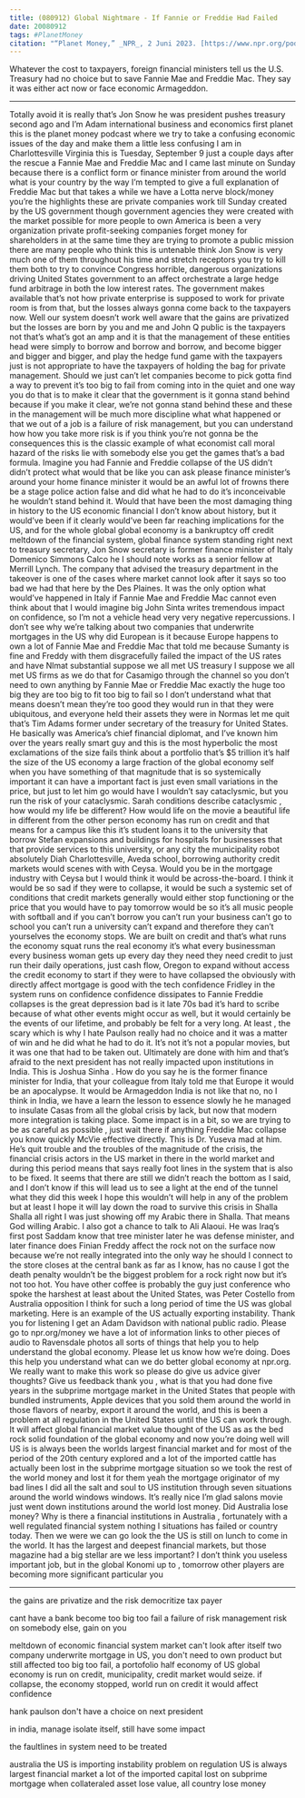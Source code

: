 ```yaml
---
title: (080912) Global Nightmare - If Fannie or Freddie Had Failed
date: 20080912
tags: #PlanetMoney
citation: "“Planet Money,” _NPR_, 2 Juni 2023. [https://www.npr.org/podcasts/510289/planet-money](https://www.npr.org/podcasts/510289/planet-money) (diakses 4 Juni 2023)."
---
```


Whatever the cost to taxpayers, foreign financial ministers tell us the U.S. Treasury had no choice but to save Fannie Mae and Freddie Mac. They say it was either act now or face economic Armageddon. 

----

Totally avoid it is really that’s Jon Snow he was president pushes treasury second ago and I’m Adam international business and economics first planet this is the planet money podcast where we try to take a confusing economic issues of the day and make them a little less confusing I am in Charlottesville Virginia this is Tuesday, September 9 just a couple days after the rescue a Fannie Mae and Freddie Mac and I came last minute on Sunday because there is a conflict form or finance minister from around the world what is your country by the way I’m tempted to give a full explanation of Freddie Mac but that takes a while we have a Lotta nerve block/money you’re the highlights these are private companies work till Sunday created by the US government though government agencies they were created with the market possible for more people to own America is been a very organization private profit-seeking companies forget money for shareholders in at the same time they are trying to promote a public mission there are many people who think this is untenable think Jon Snow is very much one of them throughout his time and stretch receptors you try to kill them both to try to convince Congress horrible, dangerous organizations driving United States government to an affect orchestrate a large hedge fund arbitrage in both the low interest rates. The government makes available that’s not how private enterprise is supposed to work for private room is from that, but the losses always gonna come back to the taxpayers now. Well our system doesn’t work well aware that the gains are privatized but the losses are born by you and me and John Q public is the taxpayers not that’s what’s got an amp and it is that the management of these entities head were simply to borrow and borrow and borrow, and become bigger and bigger and bigger, and play the hedge fund game with the taxpayers just is not appropriate to have the taxpayers of holding the bag for private management. Should we just can’t let companies become to pick gotta find a way to prevent it’s too big to fail from coming into in the quiet and one way you do that is to make it clear that the government is it gonna stand behind because if you make it clear, we’re not gonna stand behind these and these in the management will be much more discipline what what happened or that we out of a job is a failure of risk management, but you can understand how how you take more risk is if you think you’re not gonna be the consequences this is the classic example of what economist call moral hazard  of the risks lie with somebody else you get the games that’s a bad formula. Imagine you had Fannie and Freddie collapse of the US didn’t didn’t protect what would that be like you can ask please finance minister’s around your home finance minister it would be an awful lot of frowns there be a stage  police action false and did what he had to do it’s inconceivable he wouldn’t stand behind it. Would that have been the most damaging thing in history to the US economic financial I don’t know about history, but it would’ve been if it clearly would’ve been far reaching implications for the US, and for the whole global global economy is a bankruptcy off credit  meltdown of the financial system, global finance system standing right next to treasury secretary, Jon Snow secretary is former finance minister of Italy Domenico Simmons Calco he I should note works as a senior fellow at Merrill Lynch. The company that advised the treasury department in the takeover is one of the cases where market cannot look after it says so too bad we had that here by the Des Plaines. It was the only option what would’ve happened in Italy if Fannie Mae and Freddie Mac cannot even think about that I would imagine big John Sinta writes tremendous impact on confidence, so I’m not a vehicle  head very very negative repercussions. I don’t see why we’re talking about two companies that underwrite mortgages in the US why did European is it because Europe happens to own a lot of Fannie Mae and Freddie Mac that told me because Sumanty is fine and Freddy with them disgracefully failed the impact of the US rates and have Nlmat  substantial suppose we all met US treasury I suppose we all met US firms as we do that for Casamigo through the channel so you don’t need to own anything by Fannie Mae or Freddie Mac exactly the huge too big they are too big to fit too big to fail so I don’t understand what that means  doesn’t mean they’re too good they would run in that they were ubiquitous, and everyone held their assets they were in Normas let me quit that’s Tim Adams former under secretary of the treasury for United States. He basically was America’s chief financial diplomat, and I’ve known him over the years really smart guy and this is the most hyperbolic the most  exclamations of the size fails think about a portfolio that’s $5 trillion it’s half the size of the US economy a large fraction of the global economy self when you have something of that magnitude that is so systemically important it can have a important fact is just even small variations in the price, but just to let him go would have I wouldn’t say cataclysmic, but you run the risk of your cataclysmic. Sarah conditions describe cataclysmic , how would my life be different? How would life on the movie a beautiful life in different from the other person economy has run on credit and that means for a campus like this it’s student loans it to the university that borrow Stefan expansions and buildings for hospitals for businesses that that provide services to this university, or any city the municipality robot absolutely Diah Charlottesville, Aveda school, borrowing authority credit markets would scenes with with Ceysa. Would you be in the mortgage industry with Ceysa but I would think it would be across-the-board. I think it would be so sad if they were to collapse, it would be such a systemic  set of conditions that credit markets generally would either stop functioning or the price that you would have to pay tomorrow would be so it’s all music people with softball and if you can’t borrow you can’t run your business can’t go to school you can’t run a university can’t expand and therefore they can’t yourselves  the economy stops. We are built on credit and that’s what runs the economy squat runs the real economy it’s what every businessman every business woman gets up every day they need they need credit to just run their daily operations, just cash flow, Oregon to expand without access the credit economy  to start if they were to have collapsed the obviously with directly affect mortgage is good with the tech confidence Fridley in the system runs on confidence confidence dissipates to Fannie Freddie collapses is the great depression bad is it late 70s bad it’s hard to scribe because of what other events might occur as well, but it would certainly be the events of our lifetime, and probably be felt for a very long. At least , the scary which is why I hate Paulson really had no choice and it was a matter of win and he did what he had to do it. It’s not it’s not a popular movies, but it was one that had to be taken out. Ultimately are done with him and that’s afraid to the next president has not really impacted upon institutions in India. This is Joshua Sinha . How do you say he is the former finance minister for India, that your colleague from Italy told me that Europe it would be an apocalypse. It would be Armageddon India is not like that no, no I think in India, we have a learn the lesson to essence slowly he he managed to insulate Casas from all the global crisis by lack, but now that modern more integration is taking place. Some impact is in a bit, so we are trying to be as careful as possible , just wait there if anything Freddie Mac collapse you know quickly McVie effective directly. This is Dr. Yuseva mad at him. He’s quit trouble and the troubles of the magnitude of the crisis, the financial crisis actors in the US market in there in the world market and during this period means that says really  foot lines in the system that is also to be fixed. It seems that there are still we didn’t reach the bottom as I said, and I don’t know if this will lead us to see a light at the end of the tunnel what they did this week I hope this wouldn’t will help in any of the problem but at least I hope it will lay down  the road to survive this crisis in Shalla Shalla all right I was just showing off my Arabic there in Shalla. That means God willing Arabic. I also got a chance to talk to Ali Alaoui. He was Iraq’s first post Saddam know that tree minister later he was defense minister, and later finance does Finian Freddy affect the rock not on the surface now because we’re not really integrated into the only way he should I connect to the store  closes at the central bank as far as I know, has no cause I got the death penalty wouldn’t be the biggest problem for a rock right now but it’s not too hot. You have other coffee is probably the guy just conference who spoke the harshest at least about the United States, was Peter Costello from Australia  opposition I think for such a long period of time the US was global marketing. Here is an example of the US actually exporting instability. Thank you for listening I get an Adam Davidson with national public radio. Please go to npr.org/money we have a lot of information links to other pieces of audio to Ravensdale photos all sorts of things that help you to help understand the global economy. Please let us know how we’re doing. Does this help you understand what can we do better global economy at npr.org. We really want to make this work so please do give us advice giver thoughts? Give us feedback thank you , what is that you had done five years in the subprime mortgage market in the United States that people with bundled instruments, Apple devices that you sold them around the world in those flavors of nearby, export it around the world, and this is been a problem at all regulation in the United States until the US can work through. It will affect global financial market  value thought of the US as as the bed rock solid foundation of the global economy and now you’re doing well will US is is always been the worlds largest financial market and for most of the period of the 20th century explored and a lot of the imported cattle has actually been lost in the subprime mortgage situation so we took the rest of the world money and lost it for them yeah  the mortgage originator of my bad lines I did all the salt and soul to US institution through seven situations around the world windows windows. It’s really nice I’m glad salons movie just went down institutions around the world lost money. Did Australia lose money? Why is there a financial institutions in Australia , fortunately with a well regulated financial system nothing I situations has failed or country today. Then we were we can go look the the US is still on lunch to come in the world. It has the largest and deepest financial markets, but those magazine had a big stellar are we less important? I don’t think you useless important job, but in the global Konomi up to , tomorrow other players are becoming more significant particular you 

----
the gains are privatize and the risk democritize
tax payer 

cant have a bank become too big too fail
a failure of risk management
risk on somebody else, gain on you

meltdown of economic financial system
market can't look after itself
two company underwrite mortgage in US, 
you don't need to own product but still affected
too big too fail, a portofolio half economy of US
global economy is run on credit, municipality, credit market would seize.
if collapse, the economy stopped, world run on credit
it would affect confidence

hank paulson don't have a choice
on next president

in india, manage isolate itself, still have some impact

the faultlines in system need to be treated

australia
the US is importing instability
problem on regulation
US is always largest financial market
a lot of the imported capital lost on subprime mortgage
when collateraled asset lose value, all country lose money
